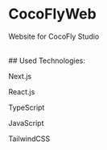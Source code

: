 # CocoFlyWeb
<p>Website for CocoFly Studio</p>
<br>
## Used Technologies:
<p>Next.js</p>
<p>React.js</p>
<p>TypeScript</p>
<p>JavaScript</p>
<p>TailwindCSS</p>

